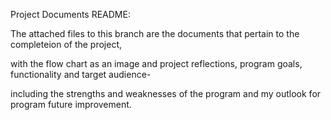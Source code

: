 Project Documents README: 

The attached files to this branch are the documents that pertain to the completeion of the project,

with the flow chart as an image and project reflections, program goals, functionality and target audience- 

including the strengths and weaknesses of the program and my outlook for program future improvement. 


